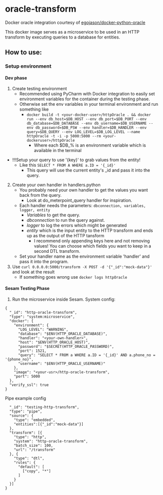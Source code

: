 # oracle-transform
Docker oracle integration courtesy of [egojason/docker-python-oracle](https://github.com/egojason/docker-python-oracle)
  
This docker image serves as a microservice to be used in an HTTP transform by executing queries to a database for entities.

## How to use:
### Setup environment
#### Dev phase
1. Create testing environment
    * Recommended using PyCharm with Docker integration to easily set environment variables for the container during the testing phase.
    * Otherwise set the env variables in your terminal environment and run something like 
        * ```docker build -t <your-docker-user>/httpOracle . && docker run --env db_host=$DB_HOST --env db_port=$DB_PORT --env db_database=$DB_DATABASE --env db_username=$DB_USERNAME --env db_password=$DB_PSW --env handler=$DB_HANDLER --env query=$DB_QUERY --env LOG_LEVEL=$DB_LOG_LEVEL --name httpOracle -t -i -p 5000:5000 --rm <your-dockeruser>/httpOracle```
            * Where each $DB_% is an environment variable which is available in the terminal

* !!!Setup your query to use '{key}' to grab values from the entity!
    * Like this ```SELECT * FROM A WHERE a.ID = '{_id}'```
        * This query will use the current entity's _id and pass it into the query.  
 
2. Create your own handler in handlers.python
    * You probably need your own handler to get the values you want back from the query.
        * Look at do_meterpoint_query handler for inspiration.
    * Each handler needs the parameters: ```dbconnection, variables, logger, entity```
        * _Variables_ to get the query.
        * _dbconnection_ to run the query against.
        * _logger_ to log the errors which might be generated
        * _entity_ which is the input entity to the HTTP transform and ends up as the output of the HTTP tansform
            * I recommend only appending keys here and not removing values! You can choose which fields you want to keep in a second DTL transform.
    * Set your handler name as the environment variable 'handler' and pass it into the program.
3. Use ```curl 0.0.0.0:5000/transform -X POST -d '{"_id":"mock-data"}'``` and look at the result
    * If something goes wrong use ```docker logs httpOracle```

#### Sesam Testing Phase
1. Run the microservice inside Sesam.
 System config:
```
{
  "_id": "http-oracle-transform",
  "type": "system:microservice",
  "docker": {
    "environment": {
      "LOG_LEVEL": "WARNING",
      "database": "$ENV(HTTP_ORACLE_DATABASE)",
      "handler": "<your-own-handler>",
      "host": "$ENV(HTTP_ORACLE_HOST)",
      "password": "$SECRET(HTTP_ORACLE_PASSWORD)",
      "port": 1521,
      "query": "SELECT * FROM a WHERE a.ID = '{_id}' AND a.phone_no = '{phone_no}",
      "username": "$ENV(HTTP_ORACLE_USERNAME)"
    },
    "image": "<your-usr>/http-oracle-transform",
    "port": 5000
  },
  "verify_ssl": true
}
```
Pipe example config
```{
  "_id": "testing-http-transform",
  "type": "pipe",
  "source": {
    "type": "embedded",
    "entities":[{"_id":"mock-data"}]
  },
  "transform": [{
    "type": "http",
    "system": "http-oracle-transform",
    "batch_size": 100,
    "url": "/transform"
  }, {
    "type": "dtl",
    "rules": {
      "default": [
        ["copy", "*"]
      ]
    }
  }]
}
```
